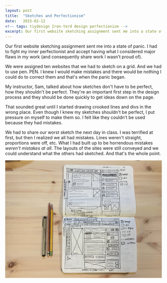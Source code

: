 ```yaml
---
layout: post
title:  "Sketches and Perfectionism"
date:   2015-02-12
<!-- tags: tiydesign Iron-Yard design perfectionism -->
excerpt: Our first website sketching assignment sent me into a state of panic. I had to fight my inner perfectionist and accept having what I considered major flaws in my work (and consequently share work I wasn't proud of).
---
```


Our first website sketching assignment sent me into a state of panic. I had to fight my inner perfectionist and accept having what I considered major flaws in my work (and consequently share work I wasn't proud of).

We were assigned ten websites that we had to sketch on a grid. And we had to use pen. PEN. I knew I would make mistakes and there would be nothing I could do to correct them and that's when the panic began. 

My instructor, Sam, talked about how sketches don't have to be perfect, how they shouldn't be perfect. They're an important first step in the design process and they should be done quickly to get ideas down on the page.

That sounded great until I started drawing crooked lines and divs in the wrong place. Even though I knew my sketches shouldn't be perfect, I put pressure on myself to make them so. I felt like they couldn't be used because they had mistakes.

We had to share our worst sketch the next day in class. I was terrified at first, but then I realized we all had mistakes. Lines weren't straight, proportions were off, etc. What I had built up to be horrendous mistakes _weren't mistakes at all_. The layouts of the sites were still conveyed and we could understand what the others had sketched. And that's the whole point.

![A couple of my first sketches.](/img/blog/first-sketches.JPG)